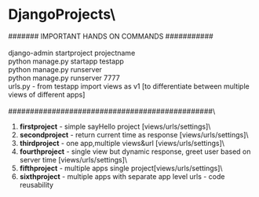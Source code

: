 # DjangoProjects\
####### IMPORTANT HANDS ON COMMANDS ###########\
\
django-admin startproject projectname\
python manage.py startapp testapp\
python manage.py runserver\
python manage.py runserver 7777\
urls.py - from testapp import views as v1 [to differentiate between multiple views of different apps]\
\
###############################################\
1) **firstproject** - simple sayHello project [views/urls/settings]\
2) **secondproject** - return current time as response [views/urls/settings]\
3) **thirdproject** - one app,multiple views&url [views/urls/settings]\
4) **fourthproject** - single view but dynamic response, greet user based on server time [views/urls/settings]\
5) **fifthproject** - multiple apps single project[views/urls/settings]\
6) **sixthproject** - multiple apps with separate app level urls  - code reusability 
